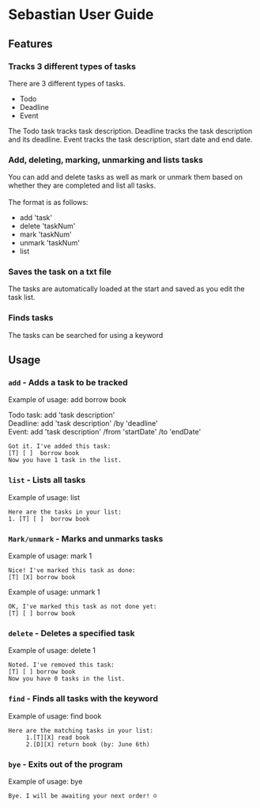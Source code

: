# Sebastian User Guide

## Features 

### Tracks 3 different types of tasks

There are 3 different types of tasks.
- Todo 
- Deadline 
- Event

The Todo task tracks task description. Deadline tracks the task description and its deadline. 
Event tracks the task description, start date and end date.  

### Add, deleting, marking, unmarking and lists tasks

You can add and delete tasks as well as mark or unmark them based on whether they are 
completed and list all tasks.
<br> <br>The format is as follows:
- add 'task'
- delete 'taskNum'
- mark 'taskNum'
- unmark 'taskNum'
- list

### Saves the task on a txt file

The tasks are automatically loaded at the start and saved as you edit the task list.

### Finds tasks

The tasks can be searched for using a keyword

## Usage

### `add` - Adds a task to be tracked

Example of usage: add borrow book

Todo task: add 'task description' <br>
Deadline: add 'task description' /by 'deadline' <br>
Event: add 'task description' /from 'startDate' /to 'endDate'

```
Got it. I've added this task:
[T] [ ]  borrow book
Now you have 1 task in the list.
```

### `list` - Lists all tasks

Example of usage: list

```
Here are the tasks in your list:
1. [T] [ ]  borrow book
```

### `Mark/unmark` - Marks and unmarks tasks

Example of usage: mark 1

```
Nice! I've marked this task as done:
[T] [X] borrow book
```

Example of usage: unmark 1

```
OK, I've marked this task as not done yet:
[T] [ ] borrow book
```

### `delete` - Deletes a specified task

Example of usage: delete 1

```
Noted. I've removed this task:
[T] [ ] borrow book
Now you have 0 tasks in the list.
```

### `find` - Finds all tasks with the keyword

Example of usage: find book

```
Here are the matching tasks in your list:
     1.[T][X] read book
     2.[D][X] return book (by: June 6th)
```

### `bye` - Exits out of the program

Example of usage: bye

```
Bye. I will be awaiting your next order! ☺
```